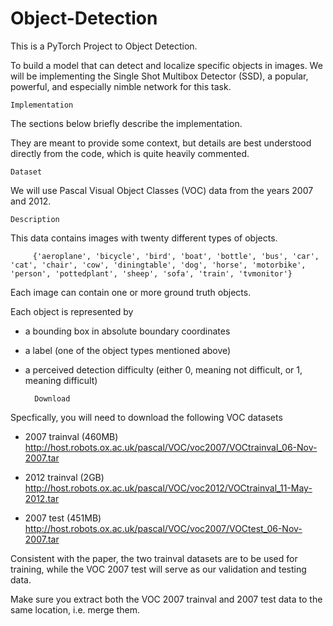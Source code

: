 # Object-Detection
This is a PyTorch Project to Object Detection.

To build a model that can detect and localize specific objects in images.
We will be implementing the Single Shot Multibox Detector (SSD), a popular, powerful, and especially nimble network for this task.

    Implementation

The sections below briefly describe the implementation.

They are meant to provide some context, but details are best understood directly from the code, which is quite heavily commented.

    Dataset
We will use Pascal Visual Object Classes (VOC) data from the years 2007 and 2012.

    Description

This data contains images with twenty different types of objects.

         {'aeroplane', 'bicycle', 'bird', 'boat', 'bottle', 'bus', 'car', 'cat', 'chair', 'cow', 'diningtable', 'dog', 'horse', 'motorbike', 'person', 'pottedplant', 'sheep', 'sofa', 'train', 'tvmonitor'}

Each image can contain one or more ground truth objects.

Each object is represented by

- a bounding box in absolute boundary coordinates

- a label (one of the object types mentioned above)

- a perceived detection difficulty (either 0, meaning not difficult, or 1, meaning difficult)

        Download
        
Specfically, you will need to download the following VOC datasets

- 2007 trainval (460MB) http://host.robots.ox.ac.uk/pascal/VOC/voc2007/VOCtrainval_06-Nov-2007.tar

- 2012 trainval (2GB)  http://host.robots.ox.ac.uk/pascal/VOC/voc2012/VOCtrainval_11-May-2012.tar

- 2007 test (451MB)  http://host.robots.ox.ac.uk/pascal/VOC/voc2007/VOCtest_06-Nov-2007.tar

Consistent with the paper, the two trainval datasets are to be used for training, while the VOC 2007 test will serve as our validation and testing data.

Make sure you extract both the VOC 2007 trainval and 2007 test data to the same location, i.e. merge them.

